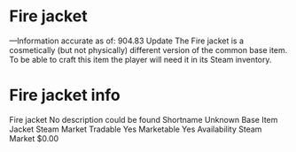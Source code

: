 # Fire jacket

—Information accurate as of: 904.83 Update
The Fire jacket is a cosmetically (but not physically) different version of the common base item. To be able to craft this item the player will need it in its Steam inventory.
# Fire jacket info

Fire jacket
No description could be found
Shortname
Unknown
Base Item
Jacket
Steam Market
Tradable
Yes
Marketable
Yes
Availability
Steam Market
$0.00
